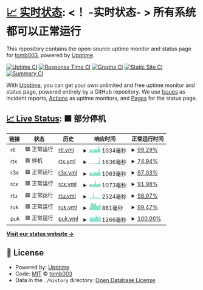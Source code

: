 # [📈 实时状态](https://tomb003.github.io/upptime): <！ -实时状态- > **所有系统都可以正常运行**

This repository contains the open-source uptime monitor and status page for [tomb003](https://tomb003.github.io/upptime), powered by [Upptime](https://github.com/upptime/upptime).

[![Uptime CI](https://github.com/tomb003/upptime/workflows/Uptime%20CI/badge.svg)](https://github.com/tomb003/upptime/actions?query=workflow%3A%22Uptime+CI%22)
[![Response Time CI](https://github.com/tomb003/upptime/workflows/Response%20Time%20CI/badge.svg)](https://github.com/tomb003/upptime/actions?query=workflow%3A%22Response+Time+CI%22)
[![Graphs CI](https://github.com/tomb003/upptime/workflows/Graphs%20CI/badge.svg)](https://github.com/tomb003/upptime/actions?query=workflow%3A%22Graphs+CI%22)
[![Static Site CI](https://github.com/tomb003/upptime/workflows/Static%20Site%20CI/badge.svg)](https://github.com/tomb003/upptime/actions?query=workflow%3A%22Static+Site+CI%22)
[![Summary CI](https://github.com/tomb003/upptime/workflows/Summary%20CI/badge.svg)](https://github.com/tomb003/upptime/actions?query=workflow%3A%22Summary+CI%22)

With [Upptime](https://upptime.js.org), you can get your own unlimited and free uptime monitor and status page, powered entirely by a GitHub repository. We use [Issues](https://github.com/tomb003/upptime/issues) as incident reports, [Actions](https://github.com/tomb003/upptime/actions) as uptime monitors, and [Pages](https://tomb003.github.io/upptime) for the status page.

## [📈 Live Status](https://demo.upptime.js.org): <!--live status--> **🟧 部分停机**

<!--start: status pages-->
<!-- This summary is generated by Upptime (https://github.com/upptime/upptime) -->
<!-- Do not edit this manually, your changes will be overwritten -->
<!-- prettier-ignore -->
| 链接 | 状态 | 历史 | 响应时间 | 正常运行时间 |
| --- | ------ | ------- | ------------- | ------ |
| <img alt="" src="https://icons.duckduckgo.com/ip3/null.ico" height="13"> rtl | 🟩 正常运行 | [rtl.yml](https://github.com/tomb003/upptime/commits/HEAD/history/rtl.yml) | <details><summary><img alt="响应时间图像" src="./graphs/rtl/response-time-week.png" height="20"> 1034毫秒</summary><br><a href="https://tomb003.github.io/upptime/history/rtl"><img alt="响应时间 1844" src="https://img.shields.io/endpoint?url=https%3A%2F%2Fraw.githubusercontent.com%2Ftomb003%2Fupptime%2FHEAD%2Fapi%2Frtl%2Fresponse-time.json"></a><br><a href="https://tomb003.github.io/upptime/history/rtl"><img alt="24 小时响应时间 890" src="https://img.shields.io/endpoint?url=https%3A%2F%2Fraw.githubusercontent.com%2Ftomb003%2Fupptime%2FHEAD%2Fapi%2Frtl%2Fresponse-time-day.json"></a><br><a href="https://tomb003.github.io/upptime/history/rtl"><img alt="7 天正常运行时间 1034" src="https://img.shields.io/endpoint?url=https%3A%2F%2Fraw.githubusercontent.com%2Ftomb003%2Fupptime%2FHEAD%2Fapi%2Frtl%2Fresponse-time-week.json"></a><br><a href="https://tomb003.github.io/upptime/history/rtl"><img alt="30天的正常运行时间 1879" src="https://img.shields.io/endpoint?url=https%3A%2F%2Fraw.githubusercontent.com%2Ftomb003%2Fupptime%2FHEAD%2Fapi%2Frtl%2Fresponse-time-month.json"></a><br><a href="https://tomb003.github.io/upptime/history/rtl"><img alt="1年的正常运行时间 1844" src="https://img.shields.io/endpoint?url=https%3A%2F%2Fraw.githubusercontent.com%2Ftomb003%2Fupptime%2FHEAD%2Fapi%2Frtl%2Fresponse-time-year.json"></a></details> | <details><summary><a href="https://tomb003.github.io/upptime/history/rtl">99.29%</a></summary><a href="https://tomb003.github.io/upptime/history/rtl"><img alt="正常运行时间 97.68%" src="https://img.shields.io/endpoint?url=https%3A%2F%2Fraw.githubusercontent.com%2Ftomb003%2Fupptime%2FHEAD%2Fapi%2Frtl%2Fuptime.json"></a><br><a href="https://tomb003.github.io/upptime/history/rtl"><img alt="24 小时正常运行时间 100.00%" src="https://img.shields.io/endpoint?url=https%3A%2F%2Fraw.githubusercontent.com%2Ftomb003%2Fupptime%2FHEAD%2Fapi%2Frtl%2Fuptime-day.json"></a><br><a href="https://tomb003.github.io/upptime/history/rtl"><img alt="7 天正常运行时间 99.29%" src="https://img.shields.io/endpoint?url=https%3A%2F%2Fraw.githubusercontent.com%2Ftomb003%2Fupptime%2FHEAD%2Fapi%2Frtl%2Fuptime-week.json"></a><br><a href="https://tomb003.github.io/upptime/history/rtl"><img alt="30天的正常运行时间 97.79%" src="https://img.shields.io/endpoint?url=https%3A%2F%2Fraw.githubusercontent.com%2Ftomb003%2Fupptime%2FHEAD%2Fapi%2Frtl%2Fuptime-month.json"></a><br><a href="https://tomb003.github.io/upptime/history/rtl"><img alt="1年的正常运行时间 97.68%" src="https://img.shields.io/endpoint?url=https%3A%2F%2Fraw.githubusercontent.com%2Ftomb003%2Fupptime%2FHEAD%2Fapi%2Frtl%2Fuptime-year.json"></a></details>
| <img alt="" src="https://icons.duckduckgo.com/ip3/null.ico" height="13"> rtx | 🟥 停机 | [rtx.yml](https://github.com/tomb003/upptime/commits/HEAD/history/rtx.yml) | <details><summary><img alt="响应时间图像" src="./graphs/rtx/response-time-week.png" height="20"> 1636毫秒</summary><br><a href="https://tomb003.github.io/upptime/history/rtx"><img alt="响应时间 1313" src="https://img.shields.io/endpoint?url=https%3A%2F%2Fraw.githubusercontent.com%2Ftomb003%2Fupptime%2FHEAD%2Fapi%2Frtx%2Fresponse-time.json"></a><br><a href="https://tomb003.github.io/upptime/history/rtx"><img alt="24 小时响应时间 3803" src="https://img.shields.io/endpoint?url=https%3A%2F%2Fraw.githubusercontent.com%2Ftomb003%2Fupptime%2FHEAD%2Fapi%2Frtx%2Fresponse-time-day.json"></a><br><a href="https://tomb003.github.io/upptime/history/rtx"><img alt="7 天正常运行时间 1636" src="https://img.shields.io/endpoint?url=https%3A%2F%2Fraw.githubusercontent.com%2Ftomb003%2Fupptime%2FHEAD%2Fapi%2Frtx%2Fresponse-time-week.json"></a><br><a href="https://tomb003.github.io/upptime/history/rtx"><img alt="30天的正常运行时间 1372" src="https://img.shields.io/endpoint?url=https%3A%2F%2Fraw.githubusercontent.com%2Ftomb003%2Fupptime%2FHEAD%2Fapi%2Frtx%2Fresponse-time-month.json"></a><br><a href="https://tomb003.github.io/upptime/history/rtx"><img alt="1年的正常运行时间 1313" src="https://img.shields.io/endpoint?url=https%3A%2F%2Fraw.githubusercontent.com%2Ftomb003%2Fupptime%2FHEAD%2Fapi%2Frtx%2Fresponse-time-year.json"></a></details> | <details><summary><a href="https://tomb003.github.io/upptime/history/rtx">74.94%</a></summary><a href="https://tomb003.github.io/upptime/history/rtx"><img alt="正常运行时间 89.83%" src="https://img.shields.io/endpoint?url=https%3A%2F%2Fraw.githubusercontent.com%2Ftomb003%2Fupptime%2FHEAD%2Fapi%2Frtx%2Fuptime.json"></a><br><a href="https://tomb003.github.io/upptime/history/rtx"><img alt="24 小时正常运行时间 60.88%" src="https://img.shields.io/endpoint?url=https%3A%2F%2Fraw.githubusercontent.com%2Ftomb003%2Fupptime%2FHEAD%2Fapi%2Frtx%2Fuptime-day.json"></a><br><a href="https://tomb003.github.io/upptime/history/rtx"><img alt="7 天正常运行时间 74.94%" src="https://img.shields.io/endpoint?url=https%3A%2F%2Fraw.githubusercontent.com%2Ftomb003%2Fupptime%2FHEAD%2Fapi%2Frtx%2Fuptime-week.json"></a><br><a href="https://tomb003.github.io/upptime/history/rtx"><img alt="30天的正常运行时间 89.88%" src="https://img.shields.io/endpoint?url=https%3A%2F%2Fraw.githubusercontent.com%2Ftomb003%2Fupptime%2FHEAD%2Fapi%2Frtx%2Fuptime-month.json"></a><br><a href="https://tomb003.github.io/upptime/history/rtx"><img alt="1年的正常运行时间 89.83%" src="https://img.shields.io/endpoint?url=https%3A%2F%2Fraw.githubusercontent.com%2Ftomb003%2Fupptime%2FHEAD%2Fapi%2Frtx%2Fuptime-year.json"></a></details>
| <img alt="" src="https://icons.duckduckgo.com/ip3/null.ico" height="13"> r3x | 🟩 正常运行 | [r3x.yml](https://github.com/tomb003/upptime/commits/HEAD/history/r3x.yml) | <details><summary><img alt="响应时间图像" src="./graphs/r3x/response-time-week.png" height="20"> 1063毫秒</summary><br><a href="https://tomb003.github.io/upptime/history/r3x"><img alt="响应时间 1849" src="https://img.shields.io/endpoint?url=https%3A%2F%2Fraw.githubusercontent.com%2Ftomb003%2Fupptime%2FHEAD%2Fapi%2Fr3x%2Fresponse-time.json"></a><br><a href="https://tomb003.github.io/upptime/history/r3x"><img alt="24 小时响应时间 1298" src="https://img.shields.io/endpoint?url=https%3A%2F%2Fraw.githubusercontent.com%2Ftomb003%2Fupptime%2FHEAD%2Fapi%2Fr3x%2Fresponse-time-day.json"></a><br><a href="https://tomb003.github.io/upptime/history/r3x"><img alt="7 天正常运行时间 1063" src="https://img.shields.io/endpoint?url=https%3A%2F%2Fraw.githubusercontent.com%2Ftomb003%2Fupptime%2FHEAD%2Fapi%2Fr3x%2Fresponse-time-week.json"></a><br><a href="https://tomb003.github.io/upptime/history/r3x"><img alt="30天的正常运行时间 1879" src="https://img.shields.io/endpoint?url=https%3A%2F%2Fraw.githubusercontent.com%2Ftomb003%2Fupptime%2FHEAD%2Fapi%2Fr3x%2Fresponse-time-month.json"></a><br><a href="https://tomb003.github.io/upptime/history/r3x"><img alt="1年的正常运行时间 1849" src="https://img.shields.io/endpoint?url=https%3A%2F%2Fraw.githubusercontent.com%2Ftomb003%2Fupptime%2FHEAD%2Fapi%2Fr3x%2Fresponse-time-year.json"></a></details> | <details><summary><a href="https://tomb003.github.io/upptime/history/r3x">97.03%</a></summary><a href="https://tomb003.github.io/upptime/history/r3x"><img alt="正常运行时间 92.23%" src="https://img.shields.io/endpoint?url=https%3A%2F%2Fraw.githubusercontent.com%2Ftomb003%2Fupptime%2FHEAD%2Fapi%2Fr3x%2Fuptime.json"></a><br><a href="https://tomb003.github.io/upptime/history/r3x"><img alt="24 小时正常运行时间 86.88%" src="https://img.shields.io/endpoint?url=https%3A%2F%2Fraw.githubusercontent.com%2Ftomb003%2Fupptime%2FHEAD%2Fapi%2Fr3x%2Fuptime-day.json"></a><br><a href="https://tomb003.github.io/upptime/history/r3x"><img alt="7 天正常运行时间 97.03%" src="https://img.shields.io/endpoint?url=https%3A%2F%2Fraw.githubusercontent.com%2Ftomb003%2Fupptime%2FHEAD%2Fapi%2Fr3x%2Fuptime-week.json"></a><br><a href="https://tomb003.github.io/upptime/history/r3x"><img alt="30天的正常运行时间 92.23%" src="https://img.shields.io/endpoint?url=https%3A%2F%2Fraw.githubusercontent.com%2Ftomb003%2Fupptime%2FHEAD%2Fapi%2Fr3x%2Fuptime-month.json"></a><br><a href="https://tomb003.github.io/upptime/history/r3x"><img alt="1年的正常运行时间 92.23%" src="https://img.shields.io/endpoint?url=https%3A%2F%2Fraw.githubusercontent.com%2Ftomb003%2Fupptime%2FHEAD%2Fapi%2Fr3x%2Fuptime-year.json"></a></details>
| <img alt="" src="https://icons.duckduckgo.com/ip3/null.ico" height="13"> rcx | 🟩 正常运行 | [rcx.yml](https://github.com/tomb003/upptime/commits/HEAD/history/rcx.yml) | <details><summary><img alt="响应时间图像" src="./graphs/rcx/response-time-week.png" height="20"> 1073毫秒</summary><br><a href="https://tomb003.github.io/upptime/history/rcx"><img alt="响应时间 1404" src="https://img.shields.io/endpoint?url=https%3A%2F%2Fraw.githubusercontent.com%2Ftomb003%2Fupptime%2FHEAD%2Fapi%2Frcx%2Fresponse-time.json"></a><br><a href="https://tomb003.github.io/upptime/history/rcx"><img alt="24 小时响应时间 1202" src="https://img.shields.io/endpoint?url=https%3A%2F%2Fraw.githubusercontent.com%2Ftomb003%2Fupptime%2FHEAD%2Fapi%2Frcx%2Fresponse-time-day.json"></a><br><a href="https://tomb003.github.io/upptime/history/rcx"><img alt="7 天正常运行时间 1073" src="https://img.shields.io/endpoint?url=https%3A%2F%2Fraw.githubusercontent.com%2Ftomb003%2Fupptime%2FHEAD%2Fapi%2Frcx%2Fresponse-time-week.json"></a><br><a href="https://tomb003.github.io/upptime/history/rcx"><img alt="30天的正常运行时间 1413" src="https://img.shields.io/endpoint?url=https%3A%2F%2Fraw.githubusercontent.com%2Ftomb003%2Fupptime%2FHEAD%2Fapi%2Frcx%2Fresponse-time-month.json"></a><br><a href="https://tomb003.github.io/upptime/history/rcx"><img alt="1年的正常运行时间 1404" src="https://img.shields.io/endpoint?url=https%3A%2F%2Fraw.githubusercontent.com%2Ftomb003%2Fupptime%2FHEAD%2Fapi%2Frcx%2Fresponse-time-year.json"></a></details> | <details><summary><a href="https://tomb003.github.io/upptime/history/rcx">91.98%</a></summary><a href="https://tomb003.github.io/upptime/history/rcx"><img alt="正常运行时间 95.51%" src="https://img.shields.io/endpoint?url=https%3A%2F%2Fraw.githubusercontent.com%2Ftomb003%2Fupptime%2FHEAD%2Fapi%2Frcx%2Fuptime.json"></a><br><a href="https://tomb003.github.io/upptime/history/rcx"><img alt="24 小时正常运行时间 88.67%" src="https://img.shields.io/endpoint?url=https%3A%2F%2Fraw.githubusercontent.com%2Ftomb003%2Fupptime%2FHEAD%2Fapi%2Frcx%2Fuptime-day.json"></a><br><a href="https://tomb003.github.io/upptime/history/rcx"><img alt="7 天正常运行时间 91.98%" src="https://img.shields.io/endpoint?url=https%3A%2F%2Fraw.githubusercontent.com%2Ftomb003%2Fupptime%2FHEAD%2Fapi%2Frcx%2Fuptime-week.json"></a><br><a href="https://tomb003.github.io/upptime/history/rcx"><img alt="30天的正常运行时间 95.51%" src="https://img.shields.io/endpoint?url=https%3A%2F%2Fraw.githubusercontent.com%2Ftomb003%2Fupptime%2FHEAD%2Fapi%2Frcx%2Fuptime-month.json"></a><br><a href="https://tomb003.github.io/upptime/history/rcx"><img alt="1年的正常运行时间 95.51%" src="https://img.shields.io/endpoint?url=https%3A%2F%2Fraw.githubusercontent.com%2Ftomb003%2Fupptime%2FHEAD%2Fapi%2Frcx%2Fuptime-year.json"></a></details>
| <img alt="" src="https://icons.duckduckgo.com/ip3/null.ico" height="13"> rtu | 🟩 正常运行 | [rtu.yml](https://github.com/tomb003/upptime/commits/HEAD/history/rtu.yml) | <details><summary><img alt="响应时间图像" src="./graphs/rtu/response-time-week.png" height="20"> 2324毫秒</summary><br><a href="https://tomb003.github.io/upptime/history/rtu"><img alt="响应时间 2173" src="https://img.shields.io/endpoint?url=https%3A%2F%2Fraw.githubusercontent.com%2Ftomb003%2Fupptime%2FHEAD%2Fapi%2Frtu%2Fresponse-time.json"></a><br><a href="https://tomb003.github.io/upptime/history/rtu"><img alt="24 小时响应时间 1171" src="https://img.shields.io/endpoint?url=https%3A%2F%2Fraw.githubusercontent.com%2Ftomb003%2Fupptime%2FHEAD%2Fapi%2Frtu%2Fresponse-time-day.json"></a><br><a href="https://tomb003.github.io/upptime/history/rtu"><img alt="7 天正常运行时间 2324" src="https://img.shields.io/endpoint?url=https%3A%2F%2Fraw.githubusercontent.com%2Ftomb003%2Fupptime%2FHEAD%2Fapi%2Frtu%2Fresponse-time-week.json"></a><br><a href="https://tomb003.github.io/upptime/history/rtu"><img alt="30天的正常运行时间 2173" src="https://img.shields.io/endpoint?url=https%3A%2F%2Fraw.githubusercontent.com%2Ftomb003%2Fupptime%2FHEAD%2Fapi%2Frtu%2Fresponse-time-month.json"></a><br><a href="https://tomb003.github.io/upptime/history/rtu"><img alt="1年的正常运行时间 2173" src="https://img.shields.io/endpoint?url=https%3A%2F%2Fraw.githubusercontent.com%2Ftomb003%2Fupptime%2FHEAD%2Fapi%2Frtu%2Fresponse-time-year.json"></a></details> | <details><summary><a href="https://tomb003.github.io/upptime/history/rtu">98.97%</a></summary><a href="https://tomb003.github.io/upptime/history/rtu"><img alt="正常运行时间 98.64%" src="https://img.shields.io/endpoint?url=https%3A%2F%2Fraw.githubusercontent.com%2Ftomb003%2Fupptime%2FHEAD%2Fapi%2Frtu%2Fuptime.json"></a><br><a href="https://tomb003.github.io/upptime/history/rtu"><img alt="24 小时正常运行时间 100.00%" src="https://img.shields.io/endpoint?url=https%3A%2F%2Fraw.githubusercontent.com%2Ftomb003%2Fupptime%2FHEAD%2Fapi%2Frtu%2Fuptime-day.json"></a><br><a href="https://tomb003.github.io/upptime/history/rtu"><img alt="7 天正常运行时间 98.97%" src="https://img.shields.io/endpoint?url=https%3A%2F%2Fraw.githubusercontent.com%2Ftomb003%2Fupptime%2FHEAD%2Fapi%2Frtu%2Fuptime-week.json"></a><br><a href="https://tomb003.github.io/upptime/history/rtu"><img alt="30天的正常运行时间 98.64%" src="https://img.shields.io/endpoint?url=https%3A%2F%2Fraw.githubusercontent.com%2Ftomb003%2Fupptime%2FHEAD%2Fapi%2Frtu%2Fuptime-month.json"></a><br><a href="https://tomb003.github.io/upptime/history/rtu"><img alt="1年的正常运行时间 98.64%" src="https://img.shields.io/endpoint?url=https%3A%2F%2Fraw.githubusercontent.com%2Ftomb003%2Fupptime%2FHEAD%2Fapi%2Frtu%2Fuptime-year.json"></a></details>
| <img alt="" src="https://icons.duckduckgo.com/ip3/null.ico" height="13"> ruk | 🟩 正常运行 | [ruk.yml](https://github.com/tomb003/upptime/commits/HEAD/history/ruk.yml) | <details><summary><img alt="响应时间图像" src="./graphs/ruk/response-time-week.png" height="20"> 861毫秒</summary><br><a href="https://tomb003.github.io/upptime/history/ruk"><img alt="响应时间 866" src="https://img.shields.io/endpoint?url=https%3A%2F%2Fraw.githubusercontent.com%2Ftomb003%2Fupptime%2FHEAD%2Fapi%2Fruk%2Fresponse-time.json"></a><br><a href="https://tomb003.github.io/upptime/history/ruk"><img alt="24 小时响应时间 1159" src="https://img.shields.io/endpoint?url=https%3A%2F%2Fraw.githubusercontent.com%2Ftomb003%2Fupptime%2FHEAD%2Fapi%2Fruk%2Fresponse-time-day.json"></a><br><a href="https://tomb003.github.io/upptime/history/ruk"><img alt="7 天正常运行时间 861" src="https://img.shields.io/endpoint?url=https%3A%2F%2Fraw.githubusercontent.com%2Ftomb003%2Fupptime%2FHEAD%2Fapi%2Fruk%2Fresponse-time-week.json"></a><br><a href="https://tomb003.github.io/upptime/history/ruk"><img alt="30天的正常运行时间 866" src="https://img.shields.io/endpoint?url=https%3A%2F%2Fraw.githubusercontent.com%2Ftomb003%2Fupptime%2FHEAD%2Fapi%2Fruk%2Fresponse-time-month.json"></a><br><a href="https://tomb003.github.io/upptime/history/ruk"><img alt="1年的正常运行时间 866" src="https://img.shields.io/endpoint?url=https%3A%2F%2Fraw.githubusercontent.com%2Ftomb003%2Fupptime%2FHEAD%2Fapi%2Fruk%2Fresponse-time-year.json"></a></details> | <details><summary><a href="https://tomb003.github.io/upptime/history/ruk">99.47%</a></summary><a href="https://tomb003.github.io/upptime/history/ruk"><img alt="正常运行时间 99.77%" src="https://img.shields.io/endpoint?url=https%3A%2F%2Fraw.githubusercontent.com%2Ftomb003%2Fupptime%2FHEAD%2Fapi%2Fruk%2Fuptime.json"></a><br><a href="https://tomb003.github.io/upptime/history/ruk"><img alt="24 小时正常运行时间 100.00%" src="https://img.shields.io/endpoint?url=https%3A%2F%2Fraw.githubusercontent.com%2Ftomb003%2Fupptime%2FHEAD%2Fapi%2Fruk%2Fuptime-day.json"></a><br><a href="https://tomb003.github.io/upptime/history/ruk"><img alt="7 天正常运行时间 99.47%" src="https://img.shields.io/endpoint?url=https%3A%2F%2Fraw.githubusercontent.com%2Ftomb003%2Fupptime%2FHEAD%2Fapi%2Fruk%2Fuptime-week.json"></a><br><a href="https://tomb003.github.io/upptime/history/ruk"><img alt="30天的正常运行时间 99.77%" src="https://img.shields.io/endpoint?url=https%3A%2F%2Fraw.githubusercontent.com%2Ftomb003%2Fupptime%2FHEAD%2Fapi%2Fruk%2Fuptime-month.json"></a><br><a href="https://tomb003.github.io/upptime/history/ruk"><img alt="1年的正常运行时间 99.77%" src="https://img.shields.io/endpoint?url=https%3A%2F%2Fraw.githubusercontent.com%2Ftomb003%2Fupptime%2FHEAD%2Fapi%2Fruk%2Fuptime-year.json"></a></details>
| <img alt="" src="https://icons.duckduckgo.com/ip3/null.ico" height="13"> puk | 🟩 正常运行 | [puk.yml](https://github.com/tomb003/upptime/commits/HEAD/history/puk.yml) | <details><summary><img alt="响应时间图像" src="./graphs/puk/response-time-week.png" height="20"> 1266毫秒</summary><br><a href="https://tomb003.github.io/upptime/history/puk"><img alt="响应时间 1247" src="https://img.shields.io/endpoint?url=https%3A%2F%2Fraw.githubusercontent.com%2Ftomb003%2Fupptime%2FHEAD%2Fapi%2Fpuk%2Fresponse-time.json"></a><br><a href="https://tomb003.github.io/upptime/history/puk"><img alt="24 小时响应时间 1708" src="https://img.shields.io/endpoint?url=https%3A%2F%2Fraw.githubusercontent.com%2Ftomb003%2Fupptime%2FHEAD%2Fapi%2Fpuk%2Fresponse-time-day.json"></a><br><a href="https://tomb003.github.io/upptime/history/puk"><img alt="7 天正常运行时间 1266" src="https://img.shields.io/endpoint?url=https%3A%2F%2Fraw.githubusercontent.com%2Ftomb003%2Fupptime%2FHEAD%2Fapi%2Fpuk%2Fresponse-time-week.json"></a><br><a href="https://tomb003.github.io/upptime/history/puk"><img alt="30天的正常运行时间 1247" src="https://img.shields.io/endpoint?url=https%3A%2F%2Fraw.githubusercontent.com%2Ftomb003%2Fupptime%2FHEAD%2Fapi%2Fpuk%2Fresponse-time-month.json"></a><br><a href="https://tomb003.github.io/upptime/history/puk"><img alt="1年的正常运行时间 1247" src="https://img.shields.io/endpoint?url=https%3A%2F%2Fraw.githubusercontent.com%2Ftomb003%2Fupptime%2FHEAD%2Fapi%2Fpuk%2Fresponse-time-year.json"></a></details> | <details><summary><a href="https://tomb003.github.io/upptime/history/puk">100.00%</a></summary><a href="https://tomb003.github.io/upptime/history/puk"><img alt="正常运行时间 99.48%" src="https://img.shields.io/endpoint?url=https%3A%2F%2Fraw.githubusercontent.com%2Ftomb003%2Fupptime%2FHEAD%2Fapi%2Fpuk%2Fuptime.json"></a><br><a href="https://tomb003.github.io/upptime/history/puk"><img alt="24 小时正常运行时间 100.00%" src="https://img.shields.io/endpoint?url=https%3A%2F%2Fraw.githubusercontent.com%2Ftomb003%2Fupptime%2FHEAD%2Fapi%2Fpuk%2Fuptime-day.json"></a><br><a href="https://tomb003.github.io/upptime/history/puk"><img alt="7 天正常运行时间 100.00%" src="https://img.shields.io/endpoint?url=https%3A%2F%2Fraw.githubusercontent.com%2Ftomb003%2Fupptime%2FHEAD%2Fapi%2Fpuk%2Fuptime-week.json"></a><br><a href="https://tomb003.github.io/upptime/history/puk"><img alt="30天的正常运行时间 99.48%" src="https://img.shields.io/endpoint?url=https%3A%2F%2Fraw.githubusercontent.com%2Ftomb003%2Fupptime%2FHEAD%2Fapi%2Fpuk%2Fuptime-month.json"></a><br><a href="https://tomb003.github.io/upptime/history/puk"><img alt="1年的正常运行时间 99.48%" src="https://img.shields.io/endpoint?url=https%3A%2F%2Fraw.githubusercontent.com%2Ftomb003%2Fupptime%2FHEAD%2Fapi%2Fpuk%2Fuptime-year.json"></a></details>

<!--end: status pages-->

[**Visit our status website →**](https://tomb003.github.io/upptime)

## 📄 License

- Powered by: [Upptime](https://github.com/upptime/upptime)
- Code: [MIT](./LICENSE) © [tomb003](https://tomb003.github.io/upptime)
- Data in the `./history` directory: [Open Database License](https://opendatacommons.org/licenses/odbl/1-0/)

